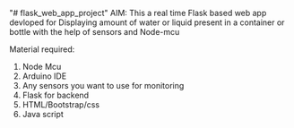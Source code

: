 "# flask_web_app_project" 
AIM: This a real time Flask based web app devloped for Displaying amount of water or liquid present in a container or bottle with the help of sensors and Node-mcu

Material required:
1.  Node Mcu
2.  Arduino IDE
3.  Any sensors you want to use for monitoring
4.  Flask for backend
5.  HTML/Bootstrap/css
6.  Java script
